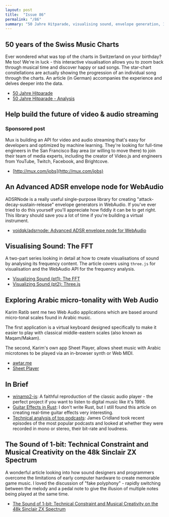 ```yaml
---
layout: post
title:  "Issue 86"
permalink: "/86"
summary: "50 Jahre Hitparade, visualising sound, envelope generation, 1-bit music."
---
```


## 50 years of the Swiss Music Charts ##

Ever wondered what was top of the charts in Switzerland on your birthday? Me too! We're in luck - this interactive visualisation allows you to zoom back through musical time and discover happy or sad songs. The star-chart constellations are actually showing the progression of an individual song through the charts. An article (in German) accompanies the experience and delves deeper into the data.

- [50 Jahre Hitparade](https://50-jahre-hitparade.ch/)
- [50 Jahre Hitparade - Analysis](https://50-jahre-hitparade.ch/analysis/)

## Help build the future of video & audio streaming
### Sponsored post

Mux is building an API for video and audio streaming that's easy for developers and optimized by machine learning. They're looking for full-time engineers in the San Francisco Bay area (or willing to move there) to join their team of media experts, including the creator of Video.js and engineers from YouTube, Twitch, Facebook, and Brightcove.

- [http://mux.com/jobs](http://mux.com/jobs)

## An Advanced ADSR envelope node for WebAudio

ADSRNode is a really useful single-purpose library for creating "attack-decay-sustain-release" envelope generators in WebAudio. If you've ever tried to do this yourself you'll appreciate how fiddly it can be to get right. This library should save you a lot of time if you're building a virtual instrument.

- [voidqk/adsrnode: Advanced ADSR envelope node for WebAudio](https://github.com/voidqk/adsrnode)

## Visualising Sound: The FFT

A two-part series looking in detail at how to create visualisations of sound by analysing its frequency content. The article covers using `three.js` for visualisation and the WebAudio API for the frequency analysis.

- [Visualizing Sound (pt1): The FFT](https://www.unicornsfartpixels.com/posts/2017-10-25audio-fft/)
- [Visualizing Sound (pt2): Three.js](https://www.unicornsfartpixels.com/posts/2018-01-01fftthree/)

## Exploring Arabic micro-tonality with Web Audio

Karim Ratib sent me two Web Audio applications which are based around micro-tonal scales found in Arabic music.

The first application is a virtual keyboard designed specifically to make it easier to play with classical middle-eastern scales (also known as Maqam/Makam).

The second, Karim's own app Sheet Player, allows sheet music with Arabic microtones to be played via an in-browser synth or Web MIDI.

- [awtar.me](http://awtar.me/)
- [Sheet Player](https://ethereum.karimratib.me:8080/)

## In Brief

- [winamp2-js](https://github.com/captbaritone/winamp2-js/tree/master/js): A faithful reproduction of the classic audio player - the perfect project if you want to listen to digital music like it's 1998.
- [Guitar Effects in Rust](http://rickyhan.com/jekyll/update/2018/02/06/rust-guitar-pedal-effects-dsp.html): I don't write Rust, but I still found this article on creating real-time guitar effects very interesting.
- [Technical analysis of top podcasts](https://podnews.net/article/podcast-analysis): James Cridland took recent episodes of the most popular podcasts and looked at whether they were recorded in mono or stereo, their bit-rate and loudness.

## The Sound of 1-bit: Technical Constraint and Musical Creativity on the 48k Sinclair ZX Spectrum

A wonderful article looking into how sound designers and programmers overcome the limitations of early computer hardware to create memorable game music. I loved the discussion of "fake polyphony" - rapidly switching between the melody and a pedal note to give the illusion of multiple notes being played at the same time.

- [The Sound of 1-bit: Technical Constraint and Musical Creativity on the 48k Sinclair ZX Spectrum](https://www.gamejournal.it/the-sound-of-1-bit-technical-constraint-as-a-driver-for-musical-creativity-on-the-48k-sinclair-zx-spectrum/)
